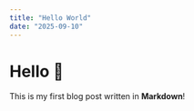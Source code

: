 ```yaml
---
title: "Hello World"
date: "2025-09-10"
---
```


# Hello 👋

This is my first blog post written in **Markdown**!

